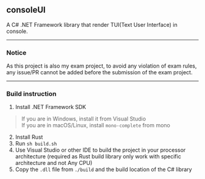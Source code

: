 ## consoleUI
A C# .NET Framework library that render TUI(Text User Interface) in console.

---
### Notice
As this project is also my exam project, to avoid any violation of exam rules, any issue/PR cannot be added before the submission of the exam project.

---
### Build instruction
1. Install .NET Framework SDK
> If you are in Windows, install it from Visual Studio \
> If you are in macOS/Linux, install `mono-complete` from mono
2. Install Rust
3. Run `sh build.sh` 
4. Use Visual Studio or other IDE to build the project in your processor architecture (required as Rust build library only work with specific architecture and not Any CPU)
5. Copy the `.dll` file from `./build` and the build location of the C# library
